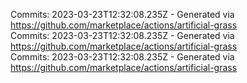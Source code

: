 Commits: 2023-03-23T12:32:08.235Z - Generated via https://github.com/marketplace/actions/artificial-grass
<br>
Commits: 2023-03-23T12:32:08.235Z - Generated via https://github.com/marketplace/actions/artificial-grass
<br>
Commits: 2023-03-23T12:32:08.235Z - Generated via https://github.com/marketplace/actions/artificial-grass
<br>
